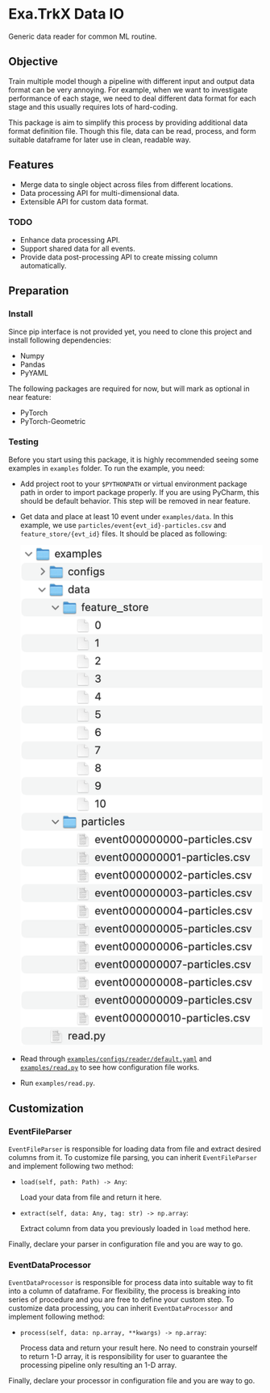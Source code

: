# Exa.TrkX Data IO
Generic data reader for common ML routine.

## Objective
Train multiple model though a pipeline with different input and output data format can be very annoying. For example, when we want to investigate performance of each stage, we need to deal different data format for each stage and this usually requires lots of hard-coding.

This package is aim to simplify this process by providing additional data format definition file. Though this file, data can be read, process, and form suitable dataframe for later use in clean, readable way.

## Features
- Merge data to single object across files from different locations.
- Data processing API for multi-dimensional data.
- Extensible API for custom data format.

### TODO
- Enhance data processing API.
- Support shared data for all events.
- Provide data post-processing API to create missing column automatically.

## Preparation

### Install
Since pip interface is not provided yet, you need to clone this project and install following dependencies:

- Numpy
- Pandas
- PyYAML

The following packages are required for now, but will mark as optional in near feature:

- PyTorch
- PyTorch-Geometric

### Testing
Before you start using this package, it is highly recommended seeing some examples in `examples` folder. To run the example, you need:

- Add project root to your `$PYTHONPATH` or virtual environment package path in order to import package properly. If you are using PyCharm, this should be default behavior. This step will be removed in near feature.
- Get data and place at least 10 event under `examples/data`. In this example, we use `particles/event{evt_id}-particles.csv` and `feature_store/{evt_id}` files. It should be placed as following:

    ![data](images/data.png)

- Read through [`examples/configs/reader/default.yaml`](examples/configs/reader/default.yaml) and [`examples/read.py`](examples/read.py) to see how configuration file works.
- Run `examples/read.py`.

## Customization
### EventFileParser
`EventFileParser` is responsible for loading data from file and extract desired columns from it. To customize file parsing, you can inherit `EventFileParser` and implement following two method:

- `load(self, path: Path) -> Any`:

    Load your data from file and return it here.

- `extract(self, data: Any, tag: str) -> np.array`:
    
    Extract column from data you previously loaded in `load` method here.

Finally, declare your parser in configuration file and you are way to go.

### EventDataProcessor
`EventDataProcessor` is responsible for process data into suitable way to fit into a column of dataframe. For flexibility, the process is breaking into series of procedure and you are free to define your custom step. To customize data processing, you can inherit `EventDataProcessor` and implement following method:

- `process(self, data: np.array, **kwargs) -> np.array`:
    
    Process data and return your result here. No need to constrain yourself to return 1-D array, it is responsibility for user to guarantee the processing pipeline only resulting an 1-D array. 
    
Finally, declare your processor in configuration file and you are way to go.
